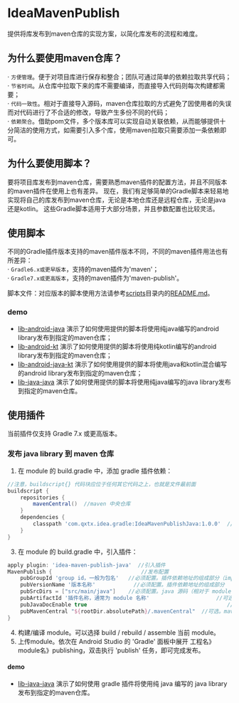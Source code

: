 ﻿IdeaMavenPublish
================
提供将库发布到maven仓库的实现方案，以简化库发布的流程和难度。


## 为什么要使用maven仓库？
· `方便管理`。便于对项目库进行保存和整合；团队可通过简单的依赖拉取共享代码；  
· `节省时间`。从仓库中拉取下来的库不需要编译，而直接导入代码则每次构建都需要；  
· `代码一致性`。相对于直接导入源码，maven仓库拉取的方式避免了因使用者的失误而对代码进行了不合适的修改，导致产生多份不同的代码；  
· `依赖聚合`。借助pom文件，多个版本库可以实现自动关联依赖，从而能够提供十分简洁的使用方式，如需要引入多个库，使用maven拉取只需要添加一条依赖即可。


## 为什么要使用脚本？
要将项目库发布到maven仓库，需要熟悉maven插件的配置方法，并且不同版本的maven插件在使用上也有差异。
现在，我们有足够简单的Gradle脚本来轻易地实现将自己的库发布到maven仓库，无论是本地仓库还是远程仓库，无论是java还是kotlin。
这些Gradle脚本适用于大部分场景，并且参数配置也比较灵活。


## 使用脚本
不同的Gradle插件版本支持的maven插件版本不同，不同的maven插件用法也有所差异：  
· `Gradle6.x或更早版本`，支持的maven插件为'maven'；  
· `Gradle7.x或更高版本`，支持的maven插件为'maven-publish'。

脚本文件：对应版本的脚本使用方法请参考[scripts][1]目录内的[README.md][2]。

### demo
* [lib-android-java][3] 演示了如何使用提供的脚本将使用纯java编写的android library发布到指定的maven仓库；
* [lib-android-kt][4] 演示了如何使用提供的脚本将使用纯kotlin编写的android library发布到指定的maven仓库；
* [lib-android-java-kt][5] 演示了如何使用提供的脚本将使用java和kotlin混合编写的android library发布到指定的maven仓库；
* [lib-java-java][6] 演示了如何使用提供的脚本将使用纯java编写的java library发布到指定的maven仓库。


## 使用插件
当前插件仅支持 Gradle 7.x 或更高版本。
### 发布 java library 到 maven 仓库 
1. 在 module 的 build.gradle 中，添加 gradle 插件依赖：
```groovy
//注意，buildscript{} 代码块应位于任何其它代码之上，也就是文件最前面
buildscript {
    repositories {
        mavenCentral()  //maven 中央仓库
    }
    dependencies {
        classpath 'com.qxtx.idea.gradle:IdeaMavenPublishJava:1.0.0'  //插件依赖
    }
}
```
3. 在 module 的 build.gradle 中，引入插件：
```groovy
apply plugin: 'idea-maven-publish-java'  //引入插件
MavenPublish {                            //发布配置
    pubGroupId 'group id，一般为包名'   //必须配置。插件依赖地址的组成部分（implementation 'groupId：artifactId：versionName'）
    pubVersionName '版本名称'            //必须配置。插件依赖地址的组成部分
    pubSrcDirs = ["src/main/java"]    //必须配置。java 源码（相对于 module的）目录
    pubArtifactId '插件名称，通常为 module 名称'                     //可选。插件依赖地址的组成部分，如缺省则默认使用 module 名称
    pubJavaDocEnable true                                            //可选。是否同时发布 javadoc.jar
    pubMavenCentral "${rootDir.absolutePath}/.mavenCentral"  //可选。maven 仓库地址，如缺省，默认发布到 工程\.mavenCentral
}
```
4. 构建/编译 module。可以选择 build / rebuild / assemble 当前 module。
5. 上传module。依次在 Android Studio 的 'Gradle' 面板中展开 工程名》module名》publishing，双击执行 'publish' 任务，即可完成发布。

#### demo
* [lib-java-java][7] 演示了如何使用 gradle 插件将使用纯 java 编写的 java library 发布到指定的maven仓库。

[1]: scripts
[2]: scripts/README.md
[3]: demo-use-script/lib-android-java
[4]: demo-use-script/lib-android-kt
[5]: demo-use-script/lib-android-java-kt
[6]: demo-use-script/lib-java-java
[7]: demo-use-plugin/lib-java-java
